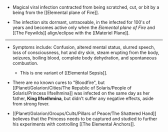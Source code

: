 - Magical viral infection contracted from being scratched, cut, or bit by a being from the [[Elemental plane of Fire]]. 

- The infection sits dormant, untraceable, in the infected for 100's of years and becomes active only when the *Elemental plane of Fire* and [[The Feywilds]] align/eclipse with the [[Materiel Plane]]. 

---
- Symptoms include: Confusion, altered mental status, slurred speech, loss of consciousness, hot and dry skin, steam erupting from the body, seizures, boiling blood, complete body dehydration, and spontaneous combustion.
	- This is one variant of [[Elemental Sepsis]].

- There are no known cures to "Bloodfire", but [[Planet/Golarion/Cities/The Republic of Solaris/People of Solaris/Princess Ilfselhmina]] was infected on the same day as her father, **King Ilfselhmina**, but didn't suffer any negative effects, aside from strong fever.

- [[Planet/Golarion/Groups/Cults/Pillars of Peace/The Shattered Hand]] believes that the Princess needs to be captured and studied to further his experiments with controlling [[The Elemental Anchors]].
